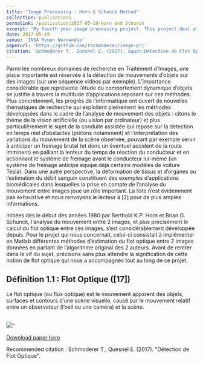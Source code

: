 ```yaml
---
title: "Image Processing - Horn & Schunck Method"
collection: publications
permalink: /publication/2017-05-19-Horn and Schunck
excerpt: 'My fourth year image processing project. This project deal with the implementation of the Horn and schunck method to compute the optical flow (i.e. the relative mouvement of the observer) between a pair of images.'
date: 2017-05-19
venue: 'INSA Rouen Normandie'
paperurl: 'https://github.com/tschmoderer/image-prj'
citation: 'Schmoderer T., Quesnel E. (2017). &quot;Détection de Flot Optique&quot;.'
---
```

Parmi les nombreux domaines de recherche en Traitement d’Images, une place importante est réservée à la détection de mouvements d’objets sur des images (sur une séquence vidéos par exemple). L’importance considérable que représente l’étude du comportement
dynamique d’objets se justifie à travers la multitude d’applications reposant sur ces méthodes. Plus concrètement, les progrès de l’informatique ont ouvert de nouvelles thématiques de recherche qui exploitent pleinement les méthodes développées dans le cadre de
l’analyse de mouvement des objets : citons le thème de la vision artificielle (ou vision par ordinateur) et plus particulièrement le sujet de la conduite assistée qui repose sur la détection en temps réel d’obstacles (piétons notamment) et l’interprétation des variations du mouvement de la scène observée, pouvant par exemple servir à anticiper un freinage brutal (et donc un éventuel accident de la route imminent) en palliant la lenteur du temps de réaction du conducteur et en actionnant le système de freinage avant le conducteur lui-même (un système de freinage anticipé équipe déjà certains modèles de voiture Tesla). Dans une autre perspective, la déformation de tissus et d’organes ou l’estimation du débit sanguin constituent des exemples d’applications biomédicales dans lesquelles la prise en compte de l’analyse du mouvement entre images joue un rôle important. La liste n’est évidemment pas exhaustive et nous renvoyons le lecteur à [2] pour de plus amples informations. 

Initiées dès le début des années 1980 par Berthold K.P. Horn et Brian G. Schunck, l’analyse du mouvement entre 2 images, et plus précisément le calcul du flot optique entre ces images, s’est considérablement développée depuis. Pour le projet qui nous concernait, celui-ci consistait à implémenter en Matlab différentes méthodes d’estimation du flot optique entre 2 images données en partant de l’algorithme original des 2 auteurs. Avant de rentrer dans le vif du sujet, précisons sans plus attendre la signification de cette notion de flot optique qui nous a accompagnés tout au long de ce projet.

## Définition 1.1 : Flot Optique ([17])
Le flot optique (ou flux optique) est le mouvement apparent des objets, surfaces et contours d’une scène visuelle, causé par le mouvement relatif entre un observateur (l’oeil ou une caméra) et la scène. 

<br/><img src='/images/HS_example.png'>"

[Download paper here](http://academicpages.github.io/files/rapport_horn_schunk.pdf)

Recommended citation : Schmoderer T., Quesnel E. (2017). &quot;Détection de Flot Optique&quot;.
